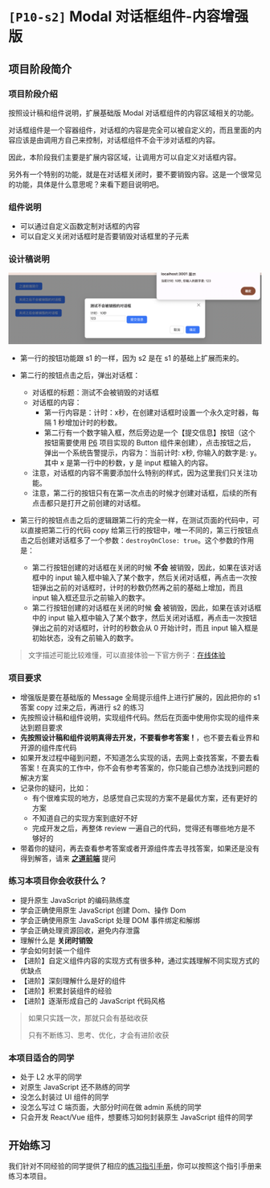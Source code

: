 # `[P10-s2]` Modal 对话框组件-内容增强版

## 项目阶段简介

### 项目阶段介绍

按照设计稿和组件说明，扩展基础版 Modal 对话框组件的内容区域相关的功能。

对话框组件是一个容器组件，对话框的内容是完全可以被自定义的，而且里面的内容应该是由调用方自己来控制，对话框组件不会干涉对话框的内容。

因此，本阶段我们主要是扩展内容区域，让调用方可以自定义对话框内容。

另外有一个特别的功能，就是在对话框关闭时，要不要销毁内容。这是一个很常见的功能，具体是什么意思呢？来看下题目说明吧。



### 组件说明

- 可以通过自定义函数定制对话框的内容
- 可以自定义关闭对话框时是否要销毁对话框里的子元素



### 设计稿说明

![s2 设计稿](./design/design_modal2.png)

- 第一行的按钮功能跟 s1 的一样，因为 s2 是在 s1 的基础上扩展而来的。
- 第二行的按钮点击之后，弹出对话框：
  - 对话框的标题：测试不会被销毁的对话框
  - 对话框的内容：
    - 第一行内容是：计时：x秒，在创建对话框时设置一个永久定时器，每隔 1 秒增加计时的秒数。
    - 第二行有一个数字输入框，然后旁边是一个【提交信息】按钮（这个按钮需要使用 [P6](https://github.com/ZhiDaoFE/P6-button-component) 项目实现的 Button 组件来创建），点击按钮之后，弹出一个系统告警提示，内容为：当前计时: x秒, 你输入的数字是: y。其中 x 是第一行中的秒数，y 是 input 框输入的内容。
  - 注意，对话框的内容不需要添加什么特别的样式，因为这里我们只关注功能。
  - 注意，第二行的按钮只有在第一次点击的时候才创建对话框，后续的所有点击都只是打开之前创建的对话框。
  
- 第三行的按钮点击之后的逻辑跟第二行的完全一样，在测试页面的代码中，可以直接把第二行的代码 copy 给第三行的按钮中，唯一不同的，第三行按钮点击之后创建对话框多了一个参数：`destroyOnClose: true`。这个参数的作用是：
  - 第二行按钮创建的对话框在关闭的时候 **不会** 被销毁，因此，如果在该对话框中的 input 输入框中输入了某个数字，然后关闭对话框，再点击一次按钮弹出之前的对话框时，计时的秒数仍然再之前的基础上增加，而且 input 输入框还显示之前输入的数字。
  - 第二行按钮创建的对话框在关闭的时候 **会** 被销毁，因此，如果在该对话框中的 input 输入框中输入了某个数字，然后关闭对话框，再点击一次按钮弹出之前的对话框时，计时的秒数会从 0 开始计时，而且 input 输入框是初始状态，没有之前输入的数字。


> 文字描述可能比较难懂，可以直接体验一下官方例子：[在线体验](https://zhidaofe.github.io/P10-modal-component/s2/index.html)



### 项目要求

- 增强版是要在基础版的 Message 全局提示组件上进行扩展的，因此把你的 s1 答案 copy 过来之后，再进行 s2 的练习
- 先按照设计稿和组件说明，实现组件代码。然后在页面中使用你实现的组件来达到题目要求
- **先按照设计稿和组件说明真得去开发，不要看参考答案！**，也不要去看业界和开源的组件库代码
- 如果开发过程中碰到问题，不知道怎么实现的话，去网上查找答案，不要去看答案！在真实的工作中，你不会有参考答案的，你只能自己想办法找到问题的解决方案
- 记录你的疑问，比如：
  - 有个很难实现的地方，总感觉自己实现的方案不是最优方案，还有更好的方案
  - 不知道自己的实现方案到底好不好
  - 完成开发之后，再整体 review 一遍自己的代码，觉得还有哪些地方是不够好的
- 带着你的疑问，再去查看参考答案或者开源组件库去寻找答案，如果还是没有得到解答，请来 [**之道前端**](https://kcnrozgf41zs.feishu.cn/wiki/PBj0w5rjUiEWVgktZE0caKOunNc) 提问



### 练习本项目你会收获什么？

- 提升原生 JavaScript 的编码熟练度
- 学会正确使用原生 JavaScript 创建 Dom、操作 Dom
- 学会正确使用原生 JavaScript 处理 DOM 事件绑定和解绑
- 学会正确处理资源回收，避免内存泄露
- 理解什么是 **关闭时销毁**
- 学会如何封装一个组件
- 【进阶】自定义组件内容的实现方式有很多种，通过实践理解不同实现方式的优缺点
- 【进阶】深刻理解什么是好的组件
- 【进阶】积累封装组件的经验
- 【进阶】逐渐形成自己的 JavaScript 代码风格

> 如果只实践一次，那就只会有基础收获
>
> 只有不断练习、思考、优化，才会有进阶收获



### 本项目适合的同学

- 处于 L2 水平的同学
- 对原生 JavaScript 还不熟练的同学
- 没怎么封装过 UI 组件的同学
- 没怎么写过 C 端页面，大部分时间在做 admin 系统的同学
- 只会开发 React/Vue 组件，想要练习如何封装原生 JavaScript 组件的同学



## 开始练习

我们针对不同经验的同学提供了相应的[练习指引手册](https://kcnrozgf41zs.feishu.cn/wiki/An7GwvUQrirdvdkJdQ9c4q3Rndd)，你可以按照这个指引手册来练习本项目。

